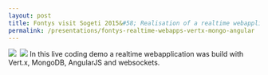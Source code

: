 ```yaml
---
layout: post
title: Fontys visit Sogeti 2015&#58; Realisation of a realtime webapplication with Vert.x and MongoDB
permalink: /presentations/fontys-realtime-webapps-vertx-mongo-angular
---
```

<a href="presentations/vertx-mongo-stages.pdf"><img style="float:left; margin-right: 0.5em;" src="{{site.url}}/img/presentation.svg"/></a>
<a href="https://github.com/erwindeg/vertx3-stages"><img src="{{site.url}}/img/github.svg"/></a>
In this live coding demo a realtime webapplication was build with Vert.x, MongoDB, AngularJS and websockets.